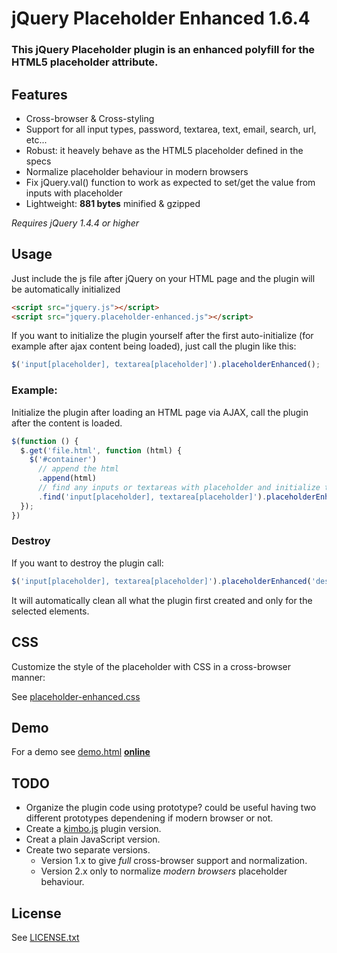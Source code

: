 # jQuery Placeholder Enhanced 1.6.4

### This jQuery Placeholder plugin is an enhanced polyfill for the HTML5 placeholder attribute.

## Features

- Cross-browser & Cross-styling
- Support for all input types, password, textarea, text, email, search, url, etc...
- Robust: it heavely behave as the HTML5 placeholder defined in the specs
- Normalize placeholder behaviour in modern browsers
- Fix jQuery.val() function to work as expected to set/get the value from inputs with placeholder
- Lightweight: **881 bytes** minified & gzipped

*Requires jQuery 1.4.4 or higher*

## Usage

Just include the js file after jQuery on your HTML page and the plugin will be automatically initialized

```html
<script src="jquery.js"></script>
<script src="jquery.placeholder-enhanced.js"></script>
```

If you want to initialize the plugin yourself after the first auto-initialize (for example after ajax content being
loaded), just call the plugin like this:

```javascript
$('input[placeholder], textarea[placeholder]').placeholderEnhanced();
```

### Example:

Initialize the plugin after loading an HTML page via AJAX, call the plugin after the content is loaded.

```javascript
$(function () {
  $.get('file.html', function (html) {
    $('#container')
      // append the html
      .append(html)
      // find any inputs or textareas with placeholder and initialize the plugin
      .find('input[placeholder], textarea[placeholder]').placeholderEnhanced();
  });
})
```

### Destroy

If you want to destroy the plugin call:

```javascript
$('input[placeholder], textarea[placeholder]').placeholderEnhanced('destroy');
```

It will automatically clean all what the plugin first created and only for the selected elements.

## CSS

Customize the style of the placeholder with CSS in a cross-browser manner:

See [placeholder-enhanced.css](https://github.com/dciccale/placeholder-enhanced/blob/master/css/placeholder-enhanced.css)

## Demo

For a demo see [demo.html](https://github.com/dciccale/placeholder-enhanced/blob/master/demo.html) **[online](http://dciccale.github.com/placeholder-enhanced/)**

## TODO
- Organize the plugin code using prototype? could be useful having two different prototypes dependening if modern
  browser or not.
- Create a [kimbo.js](http://kimbojs.com) plugin version.
- Creat a plain JavaScript version.
- Create two separate versions.
  - Version 1.x to give *full* cross-browser support and normalization.
  - Version 2.x only to normalize *modern browsers* placeholder behaviour.

## License

See [LICENSE.txt](https://raw.github.com/dciccale/placeholder-enhanced/master/LICENSE.txt)
